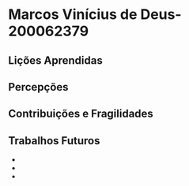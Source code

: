 # Marcos Vinícius de Deus- 200062379 

## Lições Aprendidas




## Percepções




## Contribuições e Fragilidades



##  Trabalhos Futuros

- 
- 
- 